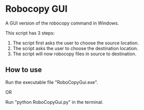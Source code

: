 # Robocopy GUI
A GUI version of the robocopy command in Windows.

This script has 3 steps: 
1. The script first asks the user to choose the source location.
2. The script asks the user to choose the destination location.
3. The script will now robocopy files in source to destination.

## How to use
Run the executable file "RoboCopyGui.exe".

OR

Run "python RoboCopyGui.py" in the terminal.